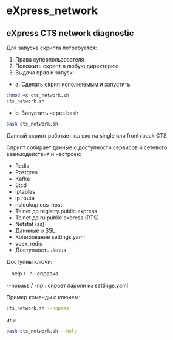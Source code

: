# eXpress_network
## eXpress CTS network diagnostic

Для запуска скрипта потребуется:
1. Права суперпользователя
2. Положить скрипт в любую директорию
3. Выдача прав и запуск:
- a. Сделать скрип исполняемым и запустить   
```bash
chmod +x cts_network.sh
cts_network.sh
```
- b. Запустить через bash
```bash
bash cts_network.sh
```
Данный скрипт работает только на single или front+back CTS

Сприпт собирает данные о доступности сервисов и сетевого взаимодействия и настроек:

- Redis
- Postgres
- Kafka
- Etcd
- iptables
- ip route
- nslookup ccs_host
- Telnet до registry.public.express
- Telnet до ru.public.express (RTS)
- Netstat (ss)
- Даннные о SSL
- Копирование settings.yaml
- voex_redis
- Доступность Janus


Доступны ключи:

--help / -h : справка

--nopass / -np : сирает пароли из settings.yaml

Пример команды с ключем:

```bash
cts_network.sh --nopass
```
или
```bash
bash cts_network.sh --help
```